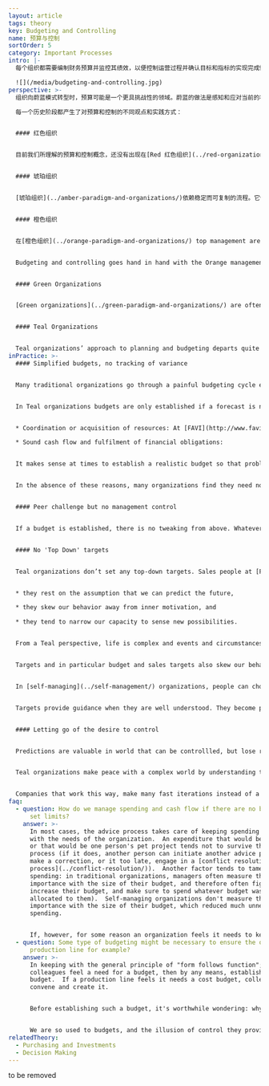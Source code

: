 ```yaml
---
layout: article
tags: theory
key: Budgeting and Controlling
name: 预算与控制
sortOrder: 5
category: Important Processes
intro: |-
  每个组织都需要编制财务预算并监控其绩效，以便控制运营过程并确认目标和指标的实现完成情况。本文论述了如何制定、监控预算，以及如何使用控制流程来达成结果。

  ![](/media/budgeting-and-controlling.jpg)
perspective: >-
  组织向蔚蓝模式转型时，预算可能是一个更具挑战性的领域。蔚蓝的做法是感知和应对当前的状况，而不是试图通过预算和其他手段来控制，这与橙色甚至绿色的做法明显不同。从蔚蓝的角度来看，制定预算而带来的控制可能会阻碍组织的感知并进行真实反应的能力。

  每一个历史阶段都产生了对预算和控制的不同观点和实践方式：


  #### 红色组织


  目前我们所理解的预算和控制概念，还没有出现在[Red 红色组织](../red-organizations/) 中。他们的计划往往是短期的，因当时制定长期战略的能力很有限。红色的重点通常是对新的威胁或机遇进行回应，以便榨取或从中获利。


  #### 琥珀组织


  [琥珀组织](../amber-paradigm-and-organizations/)依赖稳定而可复制的流程。它们还创建了明确定义的结构和等级制度。这些特征加在一起，使得项目和计划的交付规模能力比红色组织大得多。琥珀为实现一些能充分理解并可预测的目标，而通过规划和预算确定所需资源。计划是一个自上而下的过程，完成的预算会下放到组织的更下级层面。


  #### 橙色组织


  在[橙色组织](../orange-paradigm-and-organizations/) top management are responsible for determining the strategy and direction of the organization. These plans are broken down into objectives and targets for those further down the hierarchy. Managers at each level create the plans and budgets necessary to reach the desired objectives, in what is typically a yearly budgeting process. Planning typically includes budgets for expenditures (cost center) or target revenues (profit center), as well as investment budgets.  Cascading down targets to every unit and team allows for management by objectives: each team is given some freedom in deciding how these budget objectives will be met, as long as they are met.


  Budgeting and controlling goes hand in hand with the Orange management practice of ‘predict and control’. Yearly budgets are broken down into half-yearly, quarterly or monthly numbers. These numbers are then followed up by the accounting and finance department at the end of each period, to compare results with the plan.  When results fall short of the prediction, managers are often asked to explain the difference, and to come up with corrective actions.


  #### Green Organizations


  [Green organizations](../green-paradigm-and-organizations/) are often ill at ease with a finance dominated perspective on performance management.  Whilst ‘predict and control’ methods are still used, other non-financial measures (for example, employee engagement and customer satisfaction) are valued as equally important. Budgeting is similar to that found in Orange organizations, but the measures are likely to be broader and agreed via a ‘bottom up’ as well as a ‘top down’ approach.


  #### Teal Organizations


  Teal organizations’ approach to planning and budgeting departs quite radically from what is considered best practice in traditional management thinking.  Instead of trying to predict and control, Teal organizations try as much as possible to sense and respond to their environment.  They typically work with simplified budgets, where variances are tracked for information rather than control reasons. The purpose of defining a budget is driven by practical considerations such as coordination of resources, making sure that cash flow is sound and ensuring that financial obligations and liabilities are covered.
inPractice: >-
  #### Simplified budgets, no tracking of variance


  Many traditional organizations go through a painful budgeting cycle every year to establish a plan for controlling organizational performance.


  In Teal organizations budgets are only established if a forecast is needed to inform an important decision, for example:


  * Coordination or acquisition of resources: At [FAVI](http://www.favi.com/), for instance, once a year, teams make rough monthly predictions for the year to come, to secure contracts for raw materials.

  * Sound cash flow and fulfilment of financial obligations:


  It makes sense at times to establish a realistic budget so that problems can be anticipated and obligations met. Individual teams in [Buurtzorg](http://www.buurtzorgnederland.com/) don’t make any significant purchasing or investments, so don’t require a team budget. However, at a Group level, Buurtzorg makes a simple projection of its expected cash flow (it fits on one sheet of paper) to get a sense of how many new teams it can allow to start up in the coming year; new teams can take up to a year to break even, and Buurtzorg wants to make sure they can be supported and sustained.


  In the absence of these reasons, many organizations find they need not make any budget at all. [Sun Hydraulics](http://www.sunhydraulics.com/) makes no budget (unless the board demands one, in which case a rough one-page budget is put together).


  #### Peer challenge but no management control


  If a budget is established, there is no tweaking from above. Whatever numbers the teams forecast become the budget. Some companies find it is useful for peers to challenge each other’s budgets. In keeping with the spirit of [Self Management](../self-management/) no one can force a team to change their numbers. For example at [Morning Star,](http://www.morningstarco.com/) units present their budget and investment plans to a budget task force, composed of volunteers from all parts of the business, that can challenge the numbers, and offer opinions and suggestions. [AES](http://www.aes.com/) used to have a similar process.


  #### No 'Top Down' targets


  Teal organizations don’t set any top-down targets. Sales people at [FAVI](http://www.favi.com/) for example have no targets to reach. From an Evolutionary-Teal perspective, targets are problematic for at least three reasons;


  * they rest on the assumption that we can predict the future,

  * they skew our behavior away from inner motivation, and

  * they tend to narrow our capacity to sense new possibilities.


  From a Teal perspective, life is complex and events and circumstances change so fast, that setting a target is mostly guesswork. A year after a target has been set, in most cases it is just an arbitrary number―either so easy to reach as to be meaningless or so challenging that people must take shortcuts. Both circumstances hurt the organization in the long run.


  Targets and in particular budget and sales targets also skew our behavior. In many companies managers often spend any budget left at the end of the year, sometimes on meaningless items, for fear that their funding might be cut in the following year. Without targets, these games disappear. People are free to tap into their inner motivation to simply do the best job they can.


  In [self-managing](../self-management/) organizations, people can choose to set themselves targets when they find it useful―rather like a hobby runner who spurs herself on by extending her goals. At [FAVI](http://www.favi.com/), operators set themselves target times to machine their pieces, and they monitor their performance against that target.


  Targets provide guidance when they are well understood. They become problematic when circumstances change and they do not change in response.


  #### Letting go of the desire to control


  Predictions are valuable in world that can be controllled, but lose relevance in a complex world that is changing rapidly. Setting budgets and managing against them is a way of trying to predict the future.


  Teal organizations make peace with a complex world by understanding that a perfect solution is rarely possible. Determing a workable solution that can be implemented quickly is far more effective than waiting for detailed analysis before taking action. When new information emerges, the decision can be revisited and improved at any point. From this perspective, creating budgets for long periods ahead, and trying to exercise control makes little sense.


  Companies that work this way, make many fast iterations instead of a few mighty leaps, progressing much faster towards their purpose. In the end, paradoxically, people often feel safer when they give up the illusion of control and learn to work with reality as it unfolds.
faq:
  - question: How do we manage spending and cash flow if there are no budgets that
      set limits?
    answer: >-
      In most cases, the advice process takes care of keeping spending in line
      with the needs of the organization.  An expenditure that would be fanciful
      or that would be one person's pet project tends not to survive the advice
      process (if it does, another person can initiate another advice process to
      make a correction, or it too late, engage in a [conflict resolution
      process](../conflict-resolution/)).  Another factor tends to tame
      spending: in traditional organizations, managers often measure their
      importance with the size of their budget, and therefore often fight to
      increase their budget, and make sure to spend whatever budget was
      allocated to them).  Self-managing organizations don't measure their
      importance with the size of their budget, which reduced much unnecessary
      spending. 


      If, however, for some reason an organization feels it needs to keep its spending below what would naturally happen with the advice process (because the organization is cash-strapped, or because there are more opportunities to pursue than cash available), a budget process can be established as a means to have a conversation about spending priorities. In practice, such processes can be set up in ways that are similar to those used to determine [investment](../purchasing-and-investments/) budgets.
  - question: Some type of budgeting might be necessary to ensure the operation of a
      production line for example?
    answer: >-
      In keeping with the general principle of "form follows function"; if
      colleagues feel a need for a budget, then by any means, establish a
      budget.  If a production line feels it needs a cost budget, colleagues can
      convene and create it.


      Before establishing such a budget, it's worthwhile wondering: why do we need a budget?  Often the answer is simply "to control our costs".  In many cases, in order to control your costs, you don't need to ***anticipate*** the future with a budget.  It's enough to measure and monitor your cost ***after the facts*** on a recurring basis - say every month.


      We are so used to budgets, and the illusion of control they provide, that we might simply establish a budget out of habit, because we feel naked in the absence of budgets.  The key question is: "what's the kind of decision we need to take for which we need a budget?".  A budget is needed only if it helps anticipate, if the presence of a budget would lead to a different decision on a specific decision.
relatedTheory:
  - Purchasing and Investments
  - Decision Making
---
```

to be removed